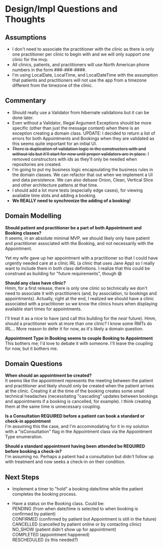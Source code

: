 # Design/Impl Questions and Thoughts

## Assumptions

- I don't need to associate the practitioner with the clinic as there is only one practitioner per clinic to begin with and we will only support one clinic for the mvp.
- All clinics, patients, and practitioners will use North American phone numbers in the form ###-###-####.
- I'm using LocalDate, LocalTime, and LocalDateTime with the assumption that patients and practitioners will not use the app from a timezone different from the timezone of the clinic.

## Commentary
- Should really use a Validator from hibernate validations but it can be done later.
- Even without a Validator, Illegal Argument Exceptions should be more specific (other than just the message content) when there is an exception creating a domain class. UPDATE: I decided to return a list of errors for both Appointments and Bookings when they are validated as this seems quite important for an initial UI.
- ~~There is duplication of validation logic in the constructors with and without ids but it'll start for now until proper validators are in place.~~ I removed constructors with ids as they'll only be needed when repositories are created.
- I'm going to put my business logic encapsulating the business rules in the domain classes. We can refactor that out when we implement a UI and data persistence. We can also debase Onion, Clean, Vertical Slice and other architecture pattens at that time.
- I should add a lot more tests (especially edge cases), for viewing available time slots and adding a booking.
- **We REALLY need to synchronize the adding of a booking!**

## Domain Modelling

**Should patient and practitioner be a part of both Appointment and Booking classes?**  
It seems, in an absolute minimal MVP, we should likely only have patient and practitioner associated with the Booking, and not necessarily with the Appointment.

Yet my wife gave up her appointment with a practitioner so that I could have urgently needed care at a clinic IRL (a clinic that uses Jane App) so I really want to include them in both class definitions. I realize that this could be construed as building for "future requirements", though :smile:

**Should any class have clinic?**  
Hmm, for a first release, there is only one clinic so technically we don't need to associate it with practitioners (and, by association, to bookings and appointments). Actually, right at the end, I realized we should have a clinic associated with a practitioner so we know the clinics hours when displaying available start times for appointments.

I'll treat it as a nice to have (and call this building for the *near* future). Hmm, should a practitioner work at more than one clinic? I know some RMTs do IRL... More reason to defer it for now, as it's likely a domain question.

**Appointment Type in Booking seems to couple Booking to Appointment**  
This bothers me; I'd love to debate it with someone. I'll leave the coupling for now, but it bothers me.


## Domain Questions

**When should an appointment be created?**  
It seems like the appointment represents the meeting between the patient and practitioner and likely should only be created when the patient arrives at the clinic. Creating it at the time of the booking  creates some small technical headaches (necessitating "cascading" updates between bookings and appointments if a booking is cancelled, for example). I think creating them at the same time is unnecessary coupling.

**Is a Consultation REQUIRED before a patient can book a standard or check-in appointment**  
I'm assuming this the case, and I'm accommodating for it in my solution with a "isConsultation" flag in the Appointment class via the Appointment Type enumeration.

**Should a standard appointment having been attended be REQUIRED before booking a check-in?**  
I'm assuming no. Perhaps a patient had a consultation but didn't follow up with treatment and now seeks a check-in on their condition.


## Next Steps

- Implement a timer to "hold" a booking date/time while the patient completes the booking process.

- Have a status on the Booking class. Could be:  
PENDING (from when date/time is selected to when booking is confirmed by patient)  
CONFIRMED (confirmed by patient but Appointment is still in the future)  
CANCELLED (cancelled by patient online or by contacting clinic)  
NO_SHOW (patient didn't show up for appointment)  
COMPLETED (appointment happened)  
RESCHEDULED (is this needed?)
